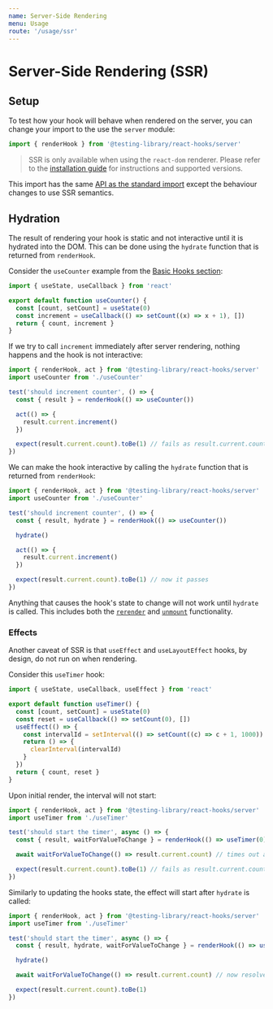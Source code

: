 ```yaml
---
name: Server-Side Rendering
menu: Usage
route: '/usage/ssr'
---
```


# Server-Side Rendering (SSR)

## Setup

To test how your hook will behave when rendered on the server, you can change your import to the use
the `server` module:

```ts
import { renderHook } from '@testing-library/react-hooks/server'
```

> SSR is only available when using the `react-dom` renderer. Please refer to the
> [installation guide](/installation#peer-dependencies) for instructions and supported versions.

This import has the same [API as the standard import](/reference/api) except the behaviour changes
to use SSR semantics.

## Hydration

The result of rendering your hook is static and not interactive until it is hydrated into the DOM.
This can be done using the `hydrate` function that is returned from `renderHook`.

Consider the `useCounter` example from the [Basic Hooks section](/usage/basic-hooks):

```js
import { useState, useCallback } from 'react'

export default function useCounter() {
  const [count, setCount] = useState(0)
  const increment = useCallback(() => setCount((x) => x + 1), [])
  return { count, increment }
}
```

If we try to call `increment` immediately after server rendering, nothing happens and the hook is
not interactive:

```js
import { renderHook, act } from '@testing-library/react-hooks/server'
import useCounter from './useCounter'

test('should increment counter', () => {
  const { result } = renderHook(() => useCounter())

  act(() => {
    result.current.increment()
  })

  expect(result.current.count).toBe(1) // fails as result.current.count is still 0
})
```

We can make the hook interactive by calling the `hydrate` function that is returned from
`renderHook`:

```js
import { renderHook, act } from '@testing-library/react-hooks/server'
import useCounter from './useCounter'

test('should increment counter', () => {
  const { result, hydrate } = renderHook(() => useCounter())

  hydrate()

  act(() => {
    result.current.increment()
  })

  expect(result.current.count).toBe(1) // now it passes
})
```

Anything that causes the hook's state to change will not work until `hydrate` is called. This
includes both the [`rerender`](/reference/api#rerender) and [`unmount`](/reference/api#unmount)
functionality.

### Effects

Another caveat of SSR is that `useEffect` and `useLayoutEffect` hooks, by design, do not run on when
rendering.

Consider this `useTimer` hook:

```js
import { useState, useCallback, useEffect } from 'react'

export default function useTimer() {
  const [count, setCount] = useState(0)
  const reset = useCallback(() => setCount(0), [])
  useEffect(() => {
    const intervalId = setInterval(() => setCount((c) => c + 1, 1000))
    return () => {
      clearInterval(intervalId)
    }
  })
  return { count, reset }
}
```

Upon initial render, the interval will not start:

```js
import { renderHook, act } from '@testing-library/react-hooks/server'
import useTimer from './useTimer'

test('should start the timer', async () => {
  const { result, waitForValueToChange } = renderHook(() => useTimer(0))

  await waitForValueToChange(() => result.current.count) // times out as the value never changes

  expect(result.current.count).toBe(1) // fails as result.current.count is still 0
})
```

Similarly to updating the hooks state, the effect will start after `hydrate` is called:

```js
import { renderHook, act } from '@testing-library/react-hooks/server'
import useTimer from './useTimer'

test('should start the timer', async () => {
  const { result, hydrate, waitForValueToChange } = renderHook(() => useTimer(0))

  hydrate()

  await waitForValueToChange(() => result.current.count) // now resolves when the interval fires

  expect(result.current.count).toBe(1)
})
```
